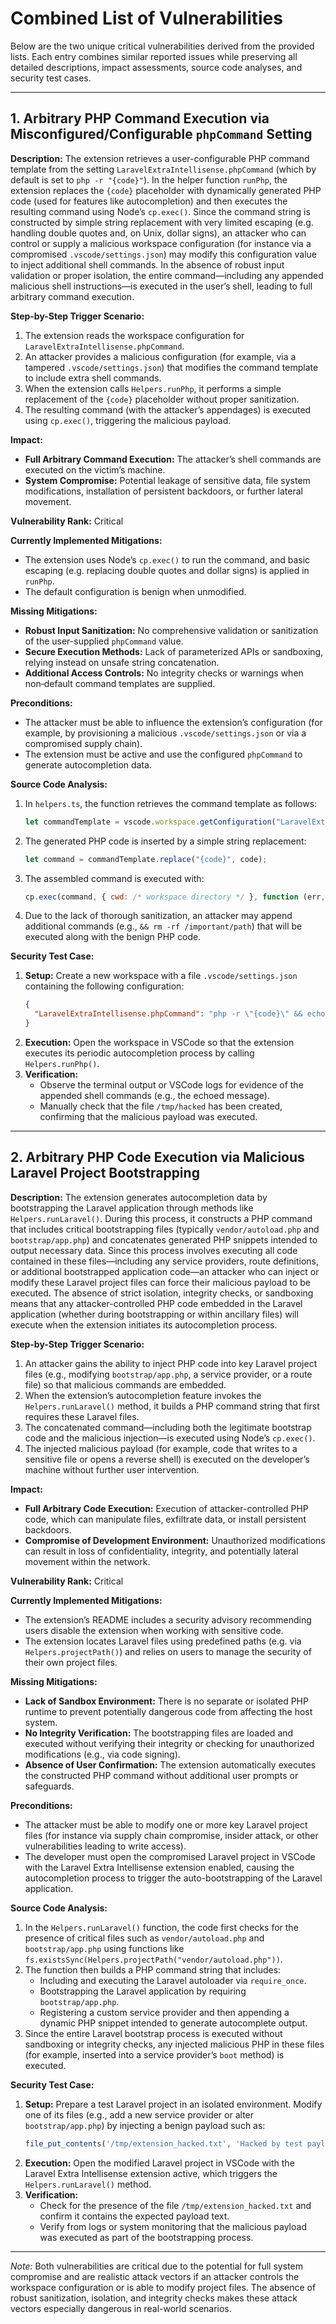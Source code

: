 # Combined List of Vulnerabilities

Below are the two unique critical vulnerabilities derived from the provided lists. Each entry combines similar reported issues while preserving all detailed descriptions, impact assessments, source code analyses, and security test cases.

---

## 1. Arbitrary PHP Command Execution via Misconfigured/Configurable `phpCommand` Setting

**Description:**
The extension retrieves a user-configurable PHP command template from the setting `LaravelExtraIntellisense.phpCommand` (which by default is set to `php -r "{code}"`). In the helper function `runPhp`, the extension replaces the `{code}` placeholder with dynamically generated PHP code (used for features like autocompletion) and then executes the resulting command using Node’s `cp.exec()`. Since the command string is constructed by simple string replacement with very limited escaping (e.g. handling double quotes and, on Unix, dollar signs), an attacker who can control or supply a malicious workspace configuration (for instance via a compromised `.vscode/settings.json`) may modify this configuration value to inject additional shell commands. In the absence of robust input validation or proper isolation, the entire command—including any appended malicious shell instructions—is executed in the user’s shell, leading to full arbitrary command execution.

**Step-by-Step Trigger Scenario:**
1. The extension reads the workspace configuration for `LaravelExtraIntellisense.phpCommand`.
2. An attacker provides a malicious configuration (for example, via a tampered `.vscode/settings.json`) that modifies the command template to include extra shell commands.
3. When the extension calls `Helpers.runPhp`, it performs a simple replacement of the `{code}` placeholder without proper sanitization.
4. The resulting command (with the attacker’s appendages) is executed using `cp.exec()`, triggering the malicious payload.

**Impact:**
- **Full Arbitrary Command Execution:** The attacker’s shell commands are executed on the victim’s machine.
- **System Compromise:** Potential leakage of sensitive data, file system modifications, installation of persistent backdoors, or further lateral movement.

**Vulnerability Rank:** Critical

**Currently Implemented Mitigations:**
- The extension uses Node’s `cp.exec()` to run the command, and basic escaping (e.g. replacing double quotes and dollar signs) is applied in `runPhp`.
- The default configuration is benign when unmodified.

**Missing Mitigations:**
- **Robust Input Sanitization:** No comprehensive validation or sanitization of the user-supplied `phpCommand` value.
- **Secure Execution Methods:** Lack of parameterized APIs or sandboxing, relying instead on unsafe string concatenation.
- **Additional Access Controls:** No integrity checks or warnings when non‑default command templates are supplied.

**Preconditions:**
- The attacker must be able to influence the extension’s configuration (for example, by provisioning a malicious `.vscode/settings.json` or via a compromised supply chain).
- The extension must be active and use the configured `phpCommand` to generate autocompletion data.

**Source Code Analysis:**
1. In `helpers.ts`, the function retrieves the command template as follows:
   ```js
   let commandTemplate = vscode.workspace.getConfiguration("LaravelExtraIntellisense").get<string>('phpCommand') ?? "php -r \"{code}\"";
   ```
2. The generated PHP code is inserted by a simple string replacement:
   ```js
   let command = commandTemplate.replace("{code}", code);
   ```
3. The assembled command is executed with:
   ```js
   cp.exec(command, { cwd: /* workspace directory */ }, function (err, stdout, stderr) { ... });
   ```
4. Due to the lack of thorough sanitization, an attacker may append additional commands (e.g., `&& rm -rf /important/path`) that will be executed along with the benign PHP code.

**Security Test Case:**
1. **Setup:** Create a new workspace with a file `.vscode/settings.json` containing the following configuration:
   ```json
   {
     "LaravelExtraIntellisense.phpCommand": "php -r \"{code}\" && echo 'MALICIOUS CODE EXECUTED' && touch /tmp/hacked"
   }
   ```
2. **Execution:** Open the workspace in VSCode so that the extension executes its periodic autocompletion process by calling `Helpers.runPhp()`.
3. **Verification:**
   - Observe the terminal output or VSCode logs for evidence of the appended shell commands (e.g., the echoed message).
   - Manually check that the file `/tmp/hacked` has been created, confirming that the malicious payload was executed.

---

## 2. Arbitrary PHP Code Execution via Malicious Laravel Project Bootstrapping

**Description:**
The extension generates autocompletion data by bootstrapping the Laravel application through methods like `Helpers.runLaravel()`. During this process, it constructs a PHP command that includes critical bootstrapping files (typically `vendor/autoload.php` and `bootstrap/app.php`) and concatenates generated PHP snippets intended to output necessary data. Since this process involves executing all code contained in these files—including any service providers, route definitions, or additional bootstrapped application code—an attacker who can inject or modify these Laravel project files can force their malicious payload to be executed. The absence of strict isolation, integrity checks, or sandboxing means that any attacker-controlled PHP code embedded in the Laravel application (whether during bootstrapping or within ancillary files) will execute when the extension initiates its autocompletion process.

**Step-by-Step Trigger Scenario:**
1. An attacker gains the ability to inject PHP code into key Laravel project files (e.g., modifying `bootstrap/app.php`, a service provider, or a route file) so that malicious commands are embedded.
2. When the extension’s autocompletion feature invokes the `Helpers.runLaravel()` method, it builds a PHP command string that first requires these Laravel files.
3. The concatenated command—including both the legitimate bootstrap code and the malicious injection—is executed using Node’s `cp.exec()`.
4. The injected malicious payload (for example, code that writes to a sensitive file or opens a reverse shell) is executed on the developer’s machine without further user intervention.

**Impact:**
- **Full Arbitrary Code Execution:** Execution of attacker-controlled PHP code, which can manipulate files, exfiltrate data, or install persistent backdoors.
- **Compromise of Development Environment:** Unauthorized modifications can result in loss of confidentiality, integrity, and potentially lateral movement within the network.

**Vulnerability Rank:** Critical

**Currently Implemented Mitigations:**
- The extension’s README includes a security advisory recommending users disable the extension when working with sensitive code.
- The extension locates Laravel files using predefined paths (e.g. via `Helpers.projectPath()`) and relies on users to manage the security of their own project files.

**Missing Mitigations:**
- **Lack of Sandbox Environment:** There is no separate or isolated PHP runtime to prevent potentially dangerous code from affecting the host system.
- **No Integrity Verification:** The bootstrapping files are loaded and executed without verifying their integrity or checking for unauthorized modifications (e.g., via code signing).
- **Absence of User Confirmation:** The extension automatically executes the constructed PHP command without additional user prompts or safeguards.

**Preconditions:**
- The attacker must be able to modify one or more key Laravel project files (for instance via supply chain compromise, insider attack, or other vulnerabilities leading to write access).
- The developer must open the compromised Laravel project in VSCode with the Laravel Extra Intellisense extension enabled, causing the autocompletion process to trigger the auto-bootstrapping of the Laravel application.

**Source Code Analysis:**
1. In the `Helpers.runLaravel()` function, the code first checks for the presence of critical files such as `vendor/autoload.php` and `bootstrap/app.php` using functions like `fs.existsSync(Helpers.projectPath("vendor/autoload.php"))`.
2. The function then builds a PHP command string that includes:
   - Including and executing the Laravel autoloader via `require_once`.
   - Bootstrapping the Laravel application by requiring `bootstrap/app.php`.
   - Registering a custom service provider and then appending a dynamic PHP snippet intended to generate autocomplete output.
3. Since the entire Laravel bootstrap process is executed without sandboxing or integrity checks, any injected malicious PHP in these files (for example, inserted into a service provider’s `boot` method) is executed.

**Security Test Case:**
1. **Setup:** Prepare a test Laravel project in an isolated environment. Modify one of its files (e.g., add a new service provider or alter `bootstrap/app.php`) by injecting a benign payload such as:
   ```php
   file_put_contents('/tmp/extension_hacked.txt', 'Hacked by test payload');
   ```
2. **Execution:** Open the modified Laravel project in VSCode with the Laravel Extra Intellisense extension active, which triggers the `Helpers.runLaravel()` method.
3. **Verification:**
   - Check for the presence of the file `/tmp/extension_hacked.txt` and confirm it contains the expected payload text.
   - Verify from logs or system monitoring that the malicious payload was executed as part of the bootstrapping process.

---

*Note:* Both vulnerabilities are critical due to the potential for full system compromise and are realistic attack vectors if an attacker controls the workspace configuration or is able to modify project files. The absence of robust sanitization, isolation, and integrity checks makes these attack vectors especially dangerous in real-world scenarios.

